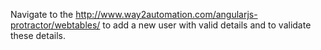 Navigate to the http://www.way2automation.com/angularjs-protractor/webtables/ to add a new user with valid details and to validate these details.